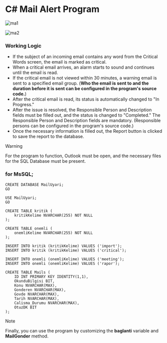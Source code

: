 # C# Mail Alert Program

![ma1](https://github.com/user-attachments/assets/2141368e-372a-406a-aeb2-0f4ae1392acb)

![ma2](https://github.com/user-attachments/assets/6b7a2874-2bbd-406b-886a-88576fcf3098)


### Working Logic

- If the subject of an incoming email contains any word from the Critical Words screen, the email is marked as critical.
- When a critical email arrives, an alarm starts to sound and continues until the email is read.
- If the critical email is not viewed within 30 minutes, a warning email is sent to a specified email group. (**Who the email is sent to and the duration before it is sent can be configured in the program's source code.**)
- After the critical email is read, its status is automatically changed to "In Progress."
- After the issue is resolved, the Responsible Person and Description fields must be filled out, and the status is changed to "Completed." The Responsible Person and Description fields are mandatory. (Responsible persons can be configured in the program's source code.)
- Once the necessary information is filled out, the Report button is clicked to save the report to the database.



> [!WARNING]
> For the program to function, Outlook must be open, and the necessary files for the SQL Database must be present.



### for MsSQL;
```
CREATE DATABASE MailUyari;
GO
```

```
USE MailUyari;
GO

CREATE TABLE kritik (
    kritikKelime NVARCHAR(255) NOT NULL
);

CREATE TABLE onemli (
    onemliKelime NVARCHAR(255) NOT NULL
);
```

```
INSERT INTO kritik (kritikKelime) VALUES ('import');
INSERT INTO kritik (kritikKelime) VALUES ('critical');

INSERT INTO onemli (onemliKelime) VALUES ('meeting');
INSERT INTO onemli (onemliKelime) VALUES ('rapor');
```

```
CREATE TABLE Mails (
    ID INT PRIMARY KEY IDENTITY(1,1),
    OkunduBilgisi BIT,
    Konu NVARCHAR(MAX),
    Gonderen NVARCHAR(MAX),
    Govde NVARCHAR(MAX),
    Tarih NVARCHAR(MAX),
    Calisma_Durumu NVARCHAR(MAX),
    OtuzDK BIT
);
```


> [!NOTE]
> Finally, you can use the program by customizing the **baglanti** variable and **MailGonder** method.
